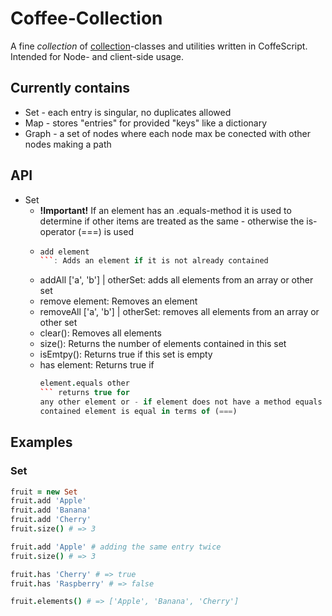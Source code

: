 Coffee-Collection
=================

A fine _collection_ of [collection](http://en.wikipedia.org/wiki/Collection_\(computing\))-classes and utilities written in CoffeScript.
Intended for Node- and client-side usage.

Currently contains
------------------
* Set - each entry is singular, no duplicates allowed
* Map - stores "entries" for provided "keys" like a dictionary
* Graph - a set of nodes where each node max be conected with other nodes
  making a path

API
---
* Set
  * **!Important!** If an element has an .equals-method it is used to determine
    if other items are treated as the same - otherwise the is-operator (===) is
    used
  * ```coffeescript
    add element
    ```: Adds an element if it is not already contained
  * addAll ['a', 'b'] | otherSet: adds all elements from an array or other set
  * remove element: Removes an element
  * removeAll ['a', 'b'] | otherSet: removes all elements from an array or other set
  * clear(): Removes all elements
  * size(): Returns the number of elements contained in this set
  * isEmtpy(): Returns true if this set is empty
  * has element: Returns true if 
    ```coffeescript
    element.equals other
    ``` returns true for
    any other element or - if element does not have a method equals - if an
    contained element is equal in terms of (===)

Examples
--------
### Set
```coffeescript
fruit = new Set
fruit.add 'Apple'
fruit.add 'Banana'
fruit.add 'Cherry'
fruit.size() # => 3

fruit.add 'Apple' # adding the same entry twice
fruit.size() # => 3

fruit.has 'Cherry' # => true
fruit.has 'Raspberry' # => false

fruit.elements() # => ['Apple', 'Banana', 'Cherry']

```


